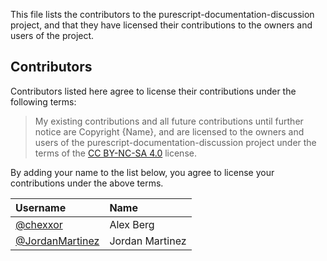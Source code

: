 This file lists the contributors to the purescript-documentation-discussion project, and that they have licensed their contributions to the owners and users of the project.

## Contributors

Contributors listed here agree to license their contributions under the following terms:

> My existing contributions and all future contributions until further notice are Copyright {Name}, and are licensed to the owners and users of the purescript-documentation-discussion project under the terms of the [CC BY-NC-SA 4.0](https://creativecommons.org/licenses/by-nc-sa/4.0/deed) license.

By adding your name to the list below, you agree to license your contributions under the above terms.

| Username | Name |
| :------- | :--- |
| [@chexxor](https://github.com/chexxor) | Alex Berg |
| [@JordanMartinez](https://github.com/JordanMartinez) | Jordan Martinez  |
